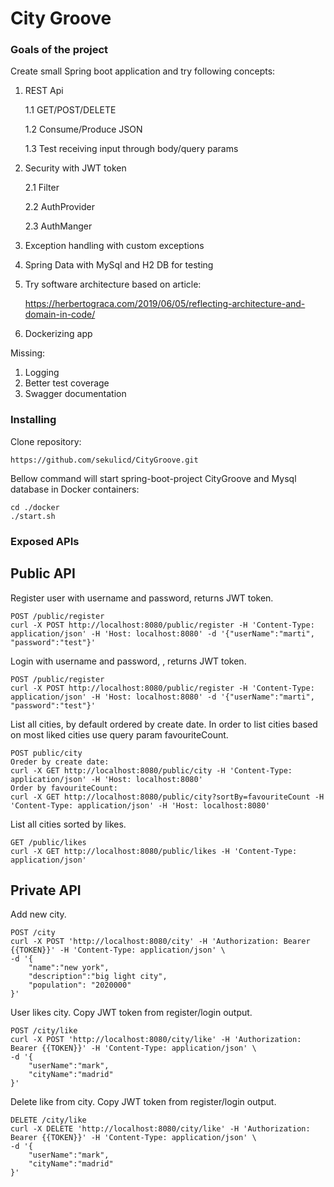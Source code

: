 # City Groove

### Goals of the project
Create small Spring boot application and try following concepts:
1. REST Api

    1.1 GET/POST/DELETE
    
    1.2 Consume/Produce JSON
    
    1.3 Test receiving input through body/query params
    
2. Security with JWT token

    2.1 Filter
    
    2.2 AuthProvider
    
    2.3 AuthManger
    
3. Exception handling with custom exceptions
4. Spring Data with MySql and H2 DB for testing
6. Try software architecture based on article:

    https://herbertograca.com/2019/06/05/reflecting-architecture-and-domain-in-code/
5. Dockerizing app

Missing:
1. Logging
2. Better test coverage
3. Swagger documentation 

### Installing
Clone repository:
```
https://github.com/sekulicd/CityGroove.git
```
Bellow command will start spring-boot-project CityGroove and Mysql database in Docker containers:
```
cd ./docker
./start.sh
```

### Exposed APIs
## Public API

Register user with username and password, returns JWT token.
```
POST /public/register
curl -X POST http://localhost:8080/public/register -H 'Content-Type: application/json' -H 'Host: localhost:8080' -d '{"userName":"marti",	"password":"test"}'
```

Login with username and password, , returns JWT token.
```
POST /public/register
curl -X POST http://localhost:8080/public/register -H 'Content-Type: application/json' -H 'Host: localhost:8080' -d '{"userName":"marti",	"password":"test"}'
```

List all cities, by default ordered by create date. 
In order to list cities based on most liked cities use query param favouriteCount.
```
POST public/city
Oreder by create date:
curl -X GET http://localhost:8080/public/city -H 'Content-Type: application/json' -H 'Host: localhost:8080'
Order by favouriteCount:
curl -X GET http://localhost:8080/public/city?sortBy=favouriteCount -H 'Content-Type: application/json' -H 'Host: localhost:8080'
```

List all cities sorted by likes.
```
GET /public/likes
curl -X GET http://localhost:8080/public/likes -H 'Content-Type: application/json'
```

## Private API
Add new city.
```
POST /city
curl -X POST 'http://localhost:8080/city' -H 'Authorization: Bearer {{TOKEN}}' -H 'Content-Type: application/json' \
-d '{
	"name":"new york",
    "description":"big light city",
    "population": "2020000"
}'
```

User likes city. 
Copy JWT token from register/login output.
```
POST /city/like
curl -X POST 'http://localhost:8080/city/like' -H 'Authorization: Bearer {{TOKEN}}' -H 'Content-Type: application/json' \
-d '{
	"userName":"mark",
	"cityName":"madrid"
}'
```

Delete like from city. 
Copy JWT token from register/login output.
```
DELETE /city/like
curl -X DELETE 'http://localhost:8080/city/like' -H 'Authorization: Bearer {{TOKEN}}' -H 'Content-Type: application/json' \
-d '{
	"userName":"mark",
	"cityName":"madrid"
}'
```